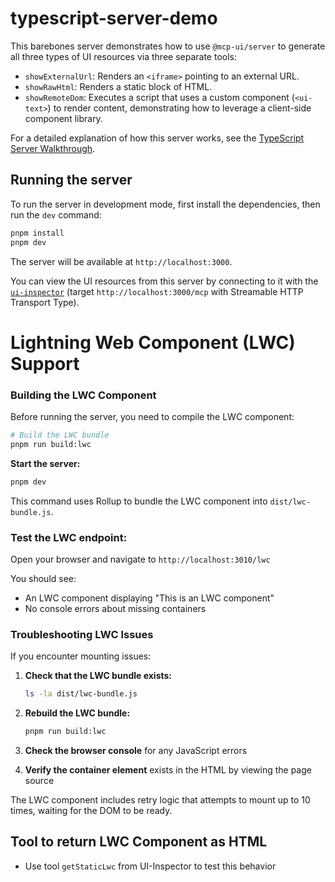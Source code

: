# typescript-server-demo

This barebones server demonstrates how to use `@mcp-ui/server` to generate all three types of UI resources via three separate tools:

- `showExternalUrl`: Renders an `<iframe>` pointing to an external URL.
- `showRawHtml`: Renders a static block of HTML.
- `showRemoteDom`: Executes a script that uses a custom component (`<ui-text>`) to render content, demonstrating how to leverage a client-side component library.

For a detailed explanation of how this server works, see the [TypeScript Server Walkthrough](https://mcpui.dev/guide/server/typescript/walkthrough.html).

## Running the server

To run the server in development mode, first install the dependencies, then run the `dev` command:

```bash
pnpm install
pnpm dev
```

The server will be available at `http://localhost:3000`.

You can view the UI resources from this server by connecting to it with the [`ui-inspector`](https://github.com/idosal/ui-inspector) (target `http://localhost:3000/mcp` with Streamable HTTP Transport Type).


# Lightning Web Component (LWC) Support

### Building the LWC Component

Before running the server, you need to compile the LWC component:

```bash
# Build the LWC bundle
pnpm run build:lwc
```

**Start the server:**
```bash
pnpm dev
```


This command uses Rollup to bundle the LWC component into `dist/lwc-bundle.js`.

### **Test the LWC endpoint:**
   Open your browser and navigate to `http://localhost:3010/lwc`
   
   You should see:
   - An LWC component displaying "This is an LWC component"
   - No console errors about missing containers

### Troubleshooting LWC Issues

If you encounter mounting issues:

1. **Check that the LWC bundle exists:**
   ```bash
   ls -la dist/lwc-bundle.js
   ```

2. **Rebuild the LWC bundle:**
   ```bash
   pnpm run build:lwc
   ```

3. **Check the browser console** for any JavaScript errors

4. **Verify the container element** exists in the HTML by viewing the page source

The LWC component includes retry logic that attempts to mount up to 10 times, waiting for the DOM to be ready.


## Tool to return LWC Component as HTML
* Use tool `getStaticLwc` from UI-Inspector to test this behavior

